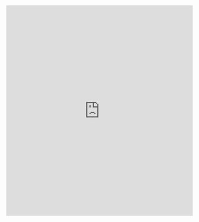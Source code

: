 <p><iframe allowfullscreen width="100%" height="569" class="google-slides-iframe" frameborder="0" scrolling="no" src="https://docs.google.com/presentation/d/e/2PACX-1vQOrEWHXSdctERHIYk2Dtq4p8rSmNmh7PFxAiWt4wuDpJuGJf89ozHQZvYnvp8DKWJdhokQjJWdNFHi/embed?start=false&amp;loop=false&amp;delayms=3000"></iframe></p>